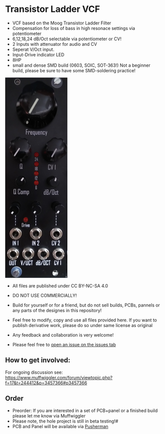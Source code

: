 
# Transistor Ladder VCF

- VCF based on the Moog Transistor Ladder Filter
- Compensation for loss of bass in high resonace settings via potentiometer
- 6,12,18,24 dB/Oct selectable via potentiometer or CV!
- 2 Inputs with attenuator for audio and CV
- Seperat V/Oct input.
- Input-Drive indicator LED
- 8HP
- small and dense SMD build (0603, SOIC, SOT-363!) Not a beginner build, please be sure to have some SMD-soldering practice!
<img src="picture.jpg" alt="picture" width="200"/>

- All files are published under CC BY-NC-SA 4.0 
- DO NOT USE COMMERCIALLY!
- Build for yourself or for a friend, but do not sell builds, PCBs, pannels or any parts of the designes in this repository! 
- Feel free to modify, copy and use all files provided here. If you want to publish derivative work, please do so under same license as original

- Any feedback and collaboration is very welcome!
- Please feel free to [open an issue on the issues tab](https://github.com/Cs4System/Eurorack/issues)

## How to get involved:
For ongoing discussion see:
https://www.muffwiggler.com/forum/viewtopic.php?f=17&t=244412&p=3457366#p3457366

## Order
- Preorder: If you are interested in a set of PCB+panel or a finished build please let me know via Muffwiggler
- Please note, the hole project is still in beta testing!#
- PCB and Panel will be available via [Pusherman](https://pushermanproductions.com/)

